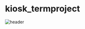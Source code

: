 # kiosk_termproject

![header](https://capsule-render.vercel.app/api?type=soft&color=auto&height=300&section=header&text=Kiosk%20render&fontSize=90)
